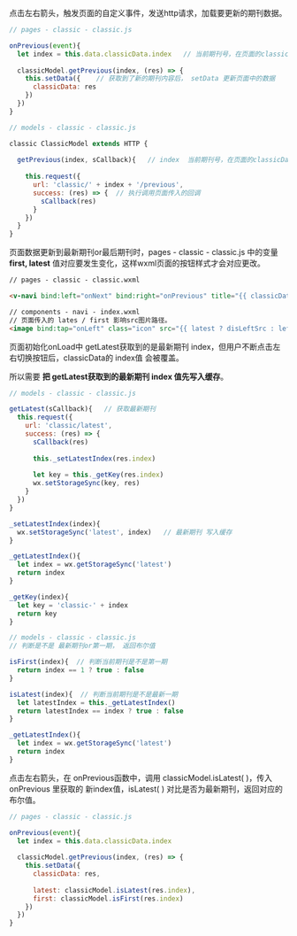 点击左右箭头，触发页面的自定义事件，发送http请求，加载要更新的期刊数据。

```js
// pages - classic - classic.js

onPrevious(event){
  let index = this.data.classicData.index   // 当前期刊号，在页面的classicData中有保存
  
  classicModel.getPrevious(index, (res) => {
    this.setData({    // 获取到了新的期刊内容后， setData 更新页面中的数据
      classicData: res
    })        
  })  
}
```

```js
// models - classic - classic.js

classic ClassicModel extends HTTP {
  
  getPrevious(index, sCallback){   // index  当前期刊号，在页面的classicData中有保存
    
    this.request({
      url: 'classic/' + index + '/previous',
      success: (res) => {  // 执行调用页面传入的回调
        sCallback(res)
      }
    })
  }
}
```

页面数据更新到最新期刊or最后期刊时，pages - classic - classic.js 中的变量 **first, latest** 值对应要发生变化，这样wxml页面的按钮样式才会对应更改。

```html
// pages - classic - classic.wxml 

<v-navi bind:left="onNext" bind:right="onPrevious" title="{{ classicData.title }}" first="{{ first }}" latest="{{ latest }}" class="navi"/>

// components - navi - index.wxml
// 页面传入的 lates / first 影响src图片路径。
<image bind:tap="onLeft" class="icon" src="{{ latest ? disLeftSrc : leftSrc }}"/>
```



页面初始化onLoad中 getLatest获取到的是最新期刊 index，但用户不断点击左右切换按钮后，classicData的 index值 会被覆盖。

所以需要 **把 getLatest获取到的最新期刊 index 值先写入缓存**。

```js
// models - classic - classic.js

getLatest(sCallback){   // 获取最新期刊
  this.request({
    url: 'classic/latest',
    success: (res) => {
      sCallback(res)
      
      this._setLatestIndex(res.index)
      
      let key = this._getKey(res.index)
      wx.setStorageSync(key, res)
    }
  })
}

_setLatestIndex(index){
  wx.setStorageSync('latest', index)   // 最新期刊 写入缓存
}

_getLatestIndex(){
  let index = wx.getStorageSync('latest')
  return index
}

_getKey(index){
  let key = 'classic-' + index
  return key
}
```



```js
// models - classic - classic.js
// 判断是不是 最新期刊or第一期， 返回布尔值

isFirst(index){  // 判断当前期刊是不是第一期
  return index == 1 ? true : false
}

isLatest(index){  // 判断当前期刊是不是最新一期
  let latestIndex = this._getLatestIndex()
  return latestIndex == index ? true : false  
}

_getLatestIndex(){
  let index = wx.getStorageSync('latest')
  return index
}
```



点击左右箭头，在 onPrevious函数中，调用 classicModel.isLatest( )，传入 onPrevious 里获取的 新index值，isLatest( ) 对比是否为最新期刊，返回对应的布尔值。

```js
// pages - classic - classic.js

onPrevious(event){
  let index = this.data.classicData.index   
  
  classicModel.getPrevious(index, (res) => {
    this.setData({
      classicData: res,
      
      latest: classicModel.isLatest(res.index),
      first: classicModel.isFirst(res.index)
    })        
  })  
}
```

